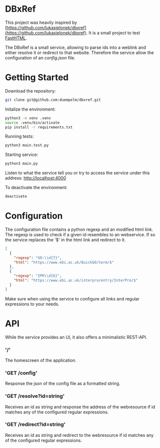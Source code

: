 # DBxRef
This project was heavily inspired by [https://github.com/lukasjelonek/dbxref](https://github.com/lukasjelonek/dbxref).
It is a small project to test [FastHTML](https://www.fastht.ml).

The DBxRef is a small service, allowing to parse ids into a weblink and either resolve it or redirect to that website.
Therefore the service allow the configuration of an *config.json* file.

# Getting Started
Download the repository:
```bash
git clone git@github.com:duempelm/dbxref.git
```

Initalize the environment:
```bash
python3 -m venv .venv
source .venv/bin/activate
pip install -r requirements.txt
```

Running tests:
```bash
python3 main.test.py
```

Starting service:
```bash
python3 main.py
```

Listen to what the service tell you or try to access the service under this address: [http://localhost:4000](http://localhost:4000)

To deactivate the environment:
```bash
deactivate
```

# Configuration
The configuration file contains a python regexp and an modified html link. The regexp is used to check if a given id resembles to an webservice. If so the service replaces the '$' in the html link and redirect to it.
```json
[
  {
    "regexp": "GO:\\d{7}",
    "html": "https://www.ebi.ac.uk/QuickGO/term/$"
  },
  {
    "regexp": "IPR\\d{6}",
    "html": "https://www.ebi.ac.uk/interpro/entry/InterPro/$"
  }
]
```

Make sure when using the service to configure all links and regular expressions to your needs.

# API
While the service provides an UI, it also offers a minimalistic REST-API.

### '/'
The homescreen of the application.

### 'GET /config'
Response the json of the config file as a formatted string.

### 'GET /resolve?id=string'
Receives an id as string and response the address of the webresource if id matches any of the configured regular expressions.

### 'GET /redirect?id=string'
Receives an id as string and redirect to the webresource if id matches any of the configured regular expressions.
